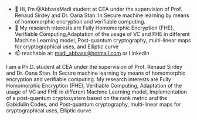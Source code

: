 - 👋 Hi, I’m @AbbassMadi student at CEA under the supervision of Prof. Renaud Sirdey and Dr. Oana Stan. In Secure machine learning by means
of homomorphic encryption and verifiable computing.  
- 👀 My research interests are Fully Homomorphic Encryption (FHE), Verifiable Computing,Adaptation of the usage of VC and FHE in different Machine Learning model,
Post-quantum cryptography, multi-linear maps for cryptographical uses, and Elliptic curve
- 📫 reachable at: madi_abbass@hotmail.com or LinkedIn 

<!---
AbbassMadi/AbbassMadi is a ✨ special ✨ repository because its `README.md` (this file) appears on your GitHub profile.
You can click the Preview link to take a look at your changes.
--->


I am a Ph.D. student at CEA under the supervision of Prof. Renaud Sirdey and Dr. Oana Stan. In Secure machine learning by means
of homomorphic encryption and verifiable computing. My research interests are Fully Homomorphic Encryption (FHE), Verifiable Computing,
Adaptation of the usage of VC and FHE in different Machine Learning model, Implementation of a post-quantum cryptosystem based on the 
rank metric and the Gabidulin Codes, and Post-quantum cryptography, multi-linear maps for cryptographical uses, Elliptic curve
